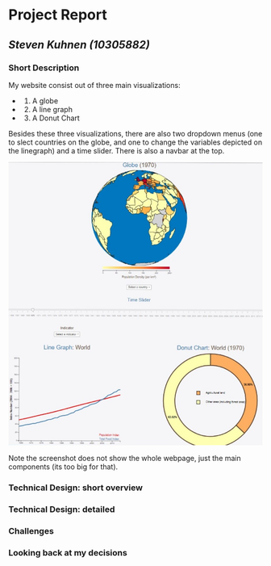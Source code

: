 # Project Report
## *Steven Kuhnen (10305882)*

### Short Description

My website consist out of three main visualizations:
- 1) A globe
- 2) A line graph
- 3) A Donut Chart

Besides these three visualizations, there are also two dropdown menus (one to slect countries on the globe, and one to change the variables depicted on the linegraph) and a time slider. There is also a navbar at the top.

![drawn proposal](doc/single_screenshot.jpg)

Note the screenshot does not show the whole webpage, just the main components (its too big for that).

### Technical Design: short overview


### Technical Design: detailed

### Challenges


### Looking back at my decisions


